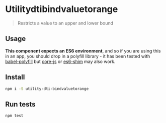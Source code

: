 
# Utilitydtibindvaluetorange
> Restricts a value to an upper and lower bound

## Usage

**This component expects an ES6 environment**, and so if you are using this in an app,
you should drop in a polyfill library - it has been tested with [babel-polyfill] but
[core-js] or [es6-shim] may also work.

[babel-polyfill]: https://babeljs.io/docs/usage/polyfill/
[core-js]: https://www.npmjs.com/package/core-js
[es6-shim]: https://www.npmjs.com/package/es6-shim

## Install

```bash
npm i -S utility-dti-bindvaluetorange
```

## Run tests

```bash
npm test
```
